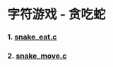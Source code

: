 # 字符游戏 - 贪吃蛇

### 1. <a href="https://github.com/Mars0Avril/Mars-homework/blob/gh-pages/snake_eat.cpp" target="_blank">snake_eat.c</a>
### 2. <a href="https://github.com/Mars0Avril/Mars-homework/blob/gh-pages/snake_move.cpp" target="_blank">snake_move.c</a>